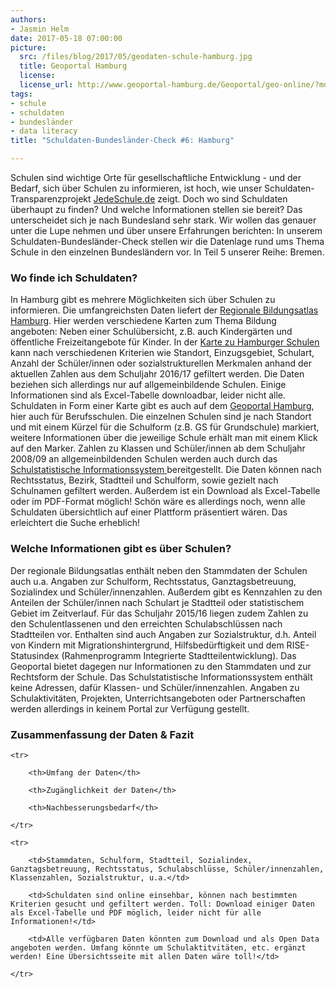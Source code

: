 ```yaml
---
authors: 
- Jasmin Helm
date: 2017-05-18 07:00:00
picture:
  src: /files/blog/2017/05/geodaten-schule-hamburg.jpg
  title: Geoportal Hamburg 
  license: 
  license_url: http://www.geoportal-hamburg.de/Geoportal/geo-online/?mdid=D3DDBBA3-7329-475C-BB07-14D539ED6B1E
tags:
- schule
- schuldaten
- bundesländer
- data literacy
title: "Schuldaten-Bundesländer-Check #6: Hamburg"

---
```

Schulen sind wichtige Orte für gesellschaftliche Entwicklung - und der Bedarf, sich über Schulen zu informieren, ist hoch, wie unser Schuldaten-Transparenzprojekt [JedeSchule.de](https://jedeschule.de) zeigt. Doch wo sind Schuldaten überhaupt zu finden? Und welche Informationen stellen sie bereit? Das unterscheidet sich je nach Bundesland sehr stark. Wir wollen das genauer unter die Lupe nehmen und über unsere Erfahrungen berichten: In unserem Schuldaten-Bundesländer-Check stellen wir die Datenlage rund ums Thema Schule in den einzelnen Bundesländern vor. In Teil 5 unserer Reihe: Bremen.

### Wo finde ich Schuldaten?

In Hamburg gibt es mehrere Möglichkeiten sich über Schulen zu informieren. Die umfangreichsten Daten liefert der [Regionale Bildungsatlas Hamburg](http://www.hamburg.de/bsb/regionaler-bildungsatlas-hamburg/). Hier werden verschiedene Karten zum Thema Bildung angeboten: Neben einer Schulübersicht, z.B. auch Kindergärten und öffentliche Freizeitangebote für Kinder. In der [Karte zu Hamburger Schulen](http://bildungsatlas-hamburg.de/Schulen/) kann nach verschiedenen Kriterien wie Standort, Einzugsgebiet, Schulart, Anzahl der Schüler/innen oder sozialstrukturellen Merkmalen anhand der aktuellen Zahlen aus dem Schuljahr 2016/17 gefiltert werden. Die Daten beziehen sich allerdings nur auf allgemeinbildende Schulen. Einige Informationen sind als Excel-Tabelle downloadbar, leider nicht alle. Schuldaten in Form einer Karte gibt es auch auf dem [Geoportal Hamburg](http://www.geoportal-hamburg.de/Geoportal/geo-online/?mdid=D3DDBBA3-7329-475C-BB07-14D539ED6B1E), hier auch für Berufsschulen. Die einzelnen Schulen sind je nach Standort und mit einem Kürzel für die Schulform (z.B. GS für Grundschule) markiert, weitere Informationen über die jeweilige Schule erhält man mit einem Klick auf den Marker. Zahlen zu Klassen und Schüler/innen ab dem Schuljahr 2008/09 an allgemeinbildenden Schulen werden auch durch das [Schulstatistische Informationssystem ](https://gateway.hamburg.de/hamburggateway/fvp/fv/bbs/dwhfrontend/wf01_DWHFrontend.aspx?sid=18)bereitgestellt. Die Daten können nach Rechtsstatus, Bezirk, Stadtteil und Schulform, sowie gezielt nach Schulnamen gefiltert werden. Außerdem ist ein Download als Excel-Tabelle oder im PDF-Format möglich! Schön wäre es allerdings noch, wenn alle Schuldaten übersichtlich auf einer Plattform präsentiert wären. Das erleichtert die Suche erheblich!

### Welche Informationen gibt es über Schulen?

Der regionale Bildungsatlas enthält neben den Stammdaten der Schulen auch u.a. Angaben zur Schulform, Rechtsstatus, Ganztagsbetreuung, Sozialindex und Schüler/innenzahlen. Außerdem gibt es Kennzahlen zu den Anteilen der Schüler/innen nach Schulart je Stadtteil oder statistischem Gebiet im Zeitverlauf. Für das Schuljahr 2015/16 liegen zudem Zahlen zu den Schulentlassenen und den erreichten Schulabschlüssen nach Stadtteilen vor. Enthalten sind auch Angaben zur Sozialstruktur, d.h. Anteil von Kindern mit Migrationshintergrund, Hilfsbedürftigkeit und dem RISE-Statusindex (Rahmenprogramm Integrierte Stadtteilentwicklung). Das Geoportal bietet dagegen nur Informationen zu den Stammdaten und zur Rechtsform der Schule. Das Schulstatistische Informationssystem enthält keine Adressen, dafür Klassen- und Schüler/innenzahlen. Angaben zu Schulaktivitäten, Projekten, Unterrichtsangeboten oder Partnerschaften werden allerdings in keinem Portal zur Verfügung gestellt.

### Zusammenfassung der Daten & Fazit

<table>

	<tr>

		<th>Umfang der Daten</th>

		<th>Zugänglichkeit der Daten</th>

		<th>Nachbesserungsbedarf</th>

	</tr>

	<tr>

		<td>Stammdaten, Schulform, Stadtteil, Sozialindex, Ganztagsbetreuung, Rechtsstatus, Schulabschlüsse, Schüler/innenzahlen, Klassenzahlen, Sozialstruktur, u.a.</td>

		<td>Schuldaten sind online einsehbar, können nach bestimmten Kriterien gesucht und gefiltert werden. Toll: Download einiger Daten als Excel-Tabelle und PDF möglich, leider nicht für alle Informationen!</td>

		<td>Alle verfügbaren Daten könnten zum Download und als Open Data angeboten werden. Umfang könnte um Schulaktitvitäten, etc. ergänzt werden! Eine Übersichtsseite mit allen Daten wäre toll!</td>

	</tr>

</table>

